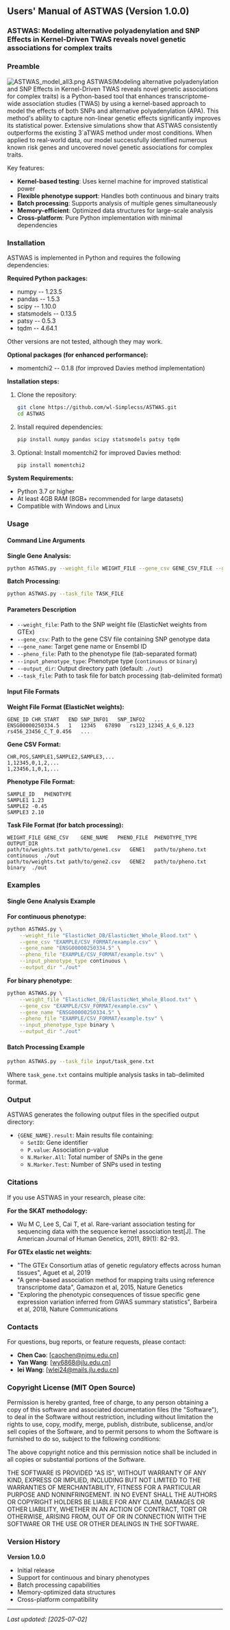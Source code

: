 ## Users' Manual of ASTWAS (Version 1.0.0)
### ASTWAS: Modeling alternative polyadenylation and SNP Effects in Kernel-Driven TWAS reveals novel genetic associations for complex traits
### Preamble
![ASTWAS_model_all3.png](./EXAMPLE/ASTWAS_model_all3.png)
ASTWAS(Modeling alternative polyadenylation and SNP Effects in Kernel-Driven TWAS reveals novel genetic associations for complex traits) is a Python-based tool that enhances transcriptome-wide association studies (TWAS) by using a kernel-based approach to model the effects of both SNPs and alternative polyadenylation (APA). This method's ability to capture non-linear genetic effects significantly improves its statistical power. Extensive simulations show that ASTWAS consistently outperforms the existing 3`aTWAS method under most conditions. When applied to real-world data, our model successfully identified numerous known risk genes and uncovered novel genetic associations for complex traits.


Key features:
- **Kernel-based testing**: Uses kernel machine for improved statistical power
- **Flexible phenotype support**: Handles both continuous and binary traits
- **Batch processing**: Supports analysis of multiple genes simultaneously
- **Memory-efficient**: Optimized data structures for large-scale analysis
- **Cross-platform**: Pure Python implementation with minimal dependencies

### Installation

ASTWAS is implemented in Python and requires the following dependencies:

**Required Python packages:**
- numpy  --  1.23.5
- pandas  --  1.5.3
- scipy  --  1.10.0
- statsmodels  --  0.13.5
- patsy  --  0.5.3
- tqdm  --  4.64.1

Other versions are not tested, although they may work. 

**Optional packages (for enhanced performance):**
- momentchi2  --  0.1.8 (for improved Davies method implementation)

**Installation steps:**
1. Clone the repository:
   ```bash
   git clone https://github.com/wl-Simplecss/ASTWAS.git
   cd ASTWAS
   ```

2. Install required dependencies:
   ```bash
   pip install numpy pandas scipy statsmodels patsy tqdm
   ```

3. Optional: Install momentchi2 for improved Davies method:
   ```bash
   pip install momentchi2
   ```

**System Requirements:**
- Python 3.7 or higher
- At least 4GB RAM (8GB+ recommended for large datasets)
- Compatible with Windows and Linux

### Usage

#### Command Line Arguments

**Single Gene Analysis:**
```bash
python ASTWAS.py --weight_file WEIGHT_FILE --gene_csv GENE_CSV_FILE --gene_name GENE_ID --pheno_file PHENOTYPE_FILE --input_phenotype_type PHENOTYPE_TYPE --output_dir OUTPUT_DIRECTORY
```

**Batch Processing:**
```bash
python ASTWAS.py --task_file TASK_FILE
```

#### Parameters Description

- `--weight_file`: Path to the SNP weight file (ElasticNet weights from GTEx)
- `--gene_csv`: Path to the gene CSV file containing SNP genotype data
- `--gene_name`: Target gene name or Ensembl ID
- `--pheno_file`: Path to the phenotype file (tab-separated format)
- `--input_phenotype_type`: Phenotype type (`continuous` or `binary`)
- `--output_dir`: Output directory path (default: `./out`)
- `--task_file`: Path to task file for batch processing (tab-delimited format)

#### Input File Formats

**Weight File Format (ElasticNet weights):**
```
GENE_ID	CHR	START	END	SNP_INFO1	SNP_INFO2	...
ENSG00000250334.5	1	12345	67890	rs123_12345_A_G_0.123	rs456_23456_C_T_0.456	...
```

**Gene CSV Format:**
```
CHR,POS,SAMPLE1,SAMPLE2,SAMPLE3,...
1,12345,0,1,2,...
1,23456,1,0,1,...
```

**Phenotype File Format:**
```
SAMPLE_ID	PHENOTYPE
SAMPLE1	1.23
SAMPLE2	-0.45
SAMPLE3	2.10
```

**Task File Format (for batch processing):**
```
WEIGHT_FILE	GENE_CSV	GENE_NAME	PHENO_FILE	PHENOTYPE_TYPE	OUTPUT_DIR
path/to/weights.txt	path/to/gene1.csv	GENE1	path/to/pheno.txt	continuous	./out
path/to/weights.txt	path/to/gene2.csv	GENE2	path/to/pheno.txt	binary	./out
```

### Examples

#### Single Gene Analysis Example

**For continuous phenotype:**
```bash
python ASTWAS.py \
    --weight_file "ElasticNet_DB/ElasticNet_Whole_Blood.txt" \
    --gene_csv "EXAMPLE/CSV_FORMAT/example.csv" \
    --gene_name "ENSG00000250334.5" \
    --pheno_file "EXAMPLE/CSV_FORMAT/example.tsv" \
    --input_phenotype_type continuous \
    --output_dir "./out"
```

**For binary phenotype:**
```bash
python ASTWAS.py \
    --weight_file "ElasticNet_DB/ElasticNet_Whole_Blood.txt" \
    --gene_csv "EXAMPLE/CSV_FORMAT/example.csv" \
    --gene_name "ENSG00000250334.5" \
    --pheno_file "EXAMPLE/CSV_FORMAT/example.tsv" \
    --input_phenotype_type binary \
    --output_dir "./out"
```

#### Batch Processing Example

```bash
python ASTWAS.py --task_file input/task_gene.txt
```

Where `task_gene.txt` contains multiple analysis tasks in tab-delimited format.

### Output

ASTWAS generates the following output files in the specified output directory:

- `{GENE_NAME}.result`: Main results file containing:
  - `SetID`: Gene identifier
  - `P.value`: Association p-value
  - `N.Marker.All`: Total number of SNPs in the gene
  - `N.Marker.Test`: Number of SNPs used in testing


### Citations

If you use ASTWAS in your research, please cite:

**For the SKAT methodology:**
- Wu M C, Lee S, Cai T, et al. Rare-variant association testing for sequencing data with the sequence kernel association test[J]. The American Journal of Human Genetics, 2011, 89(1): 82-93.

**For GTEx elastic net weights:**
- "The GTEx Consortium atlas of genetic regulatory effects across human tissues", Aguet et al, 2019
- "A gene-based association method for mapping traits using reference transcriptome data", Gamazon et al, 2015, Nature Genetics
- "Exploring the phenotypic consequences of tissue specific gene expression variation inferred from GWAS summary statistics", Barbeira et al, 2018, Nature Communications


### Contacts

For questions, bug reports, or feature requests, please contact:

- **Chen Cao**: [caochen@njmu.edu.cn]
- **Yan Wang**: [wy6868@jlu.edu.cn]
- **lei Wang**: [wlei24@mails.jlu.edu.cn]



### Copyright License (MIT Open Source)

Permission is hereby granted, free of charge, to any person obtaining a copy of this software and associated documentation files (the "Software"), to deal in the Software without restriction, including without limitation the rights to use, copy, modify, merge, publish, distribute, sublicense, and/or sell copies of the Software, and to permit persons to whom the Software is furnished to do so, subject to the following conditions:

The above copyright notice and this permission notice shall be included in all copies or substantial portions of the Software. 

THE SOFTWARE IS PROVIDED "AS IS", WITHOUT WARRANTY OF ANY KIND, EXPRESS OR IMPLIED, INCLUDING BUT NOT LIMITED TO THE WARRANTIES OF MERCHANTABILITY, FITNESS FOR A PARTICULAR PURPOSE AND NONINFRINGEMENT. IN NO EVENT SHALL THE AUTHORS OR COPYRIGHT HOLDERS BE LIABLE FOR ANY CLAIM, DAMAGES OR OTHER LIABILITY, WHETHER IN AN ACTION OF CONTRACT, TORT OR OTHERWISE, ARISING FROM, OUT OF OR IN CONNECTION WITH THE SOFTWARE OR THE USE OR OTHER DEALINGS IN THE SOFTWARE.

### Version History

**Version 1.0.0**
- Initial release
- Support for continuous and binary phenotypes
- Batch processing capabilities
- Memory-optimized data structures
- Cross-platform compatibility
---

*Last updated: [2025-07-02]* 

